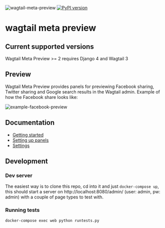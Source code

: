 ![wagtail-meta-preview](https://github.com/rinti/wagtail-meta-preview/workflows/wagtail-meta-preview/badge.svg)
[![PyPI version](https://badge.fury.io/py/wagtail-meta-preview.svg)](https://badge.fury.io/py/wagtail-meta-preview)

# wagtail meta preview

## Current supported versions

Wagtail Meta Preview >= 2 requires Django 4 and Wagtail 3

## Preview

Wagtail Meta Preview provides panels for previewing Facebook sharing, Twitter sharing and Google search results in the Wagtail admin.
Example of how the Facebook share looks like:

![example-facebook-preview](https://raw.githubusercontent.com/rinti/wagtail-meta-preview/master/docs/img/facebook-preview-example.PNG)

## Documentation

- [Getting started](./docs/1-getting-started.md)
- [Setting up panels](./docs/2-setting-up-panels.md)
- [Settings](./docs/3-settings.md)

## Development

### Dev server

The easiest way is to clone this repo, cd into it and just `docker-compose up`, this should
start a server on http://localhost:8080/admin/ (user: admin, pw: admin) with a couple of page types to test with.

### Running tests

`docker-compose exec web python runtests.py`

